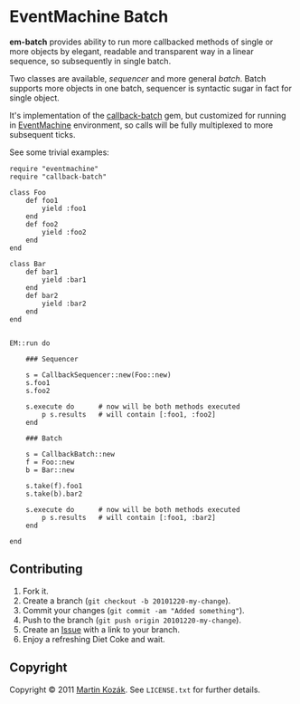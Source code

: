 EventMachine Batch
==================

**em-batch** provides ability to run more callbacked methods 
of single or more objects by elegant, readable and transparent way 
in a linear sequence, so subsequently in single batch.

Two classes are available, *sequencer* and more general *batch*.
Batch supports more objects in one batch, sequencer is syntactic
sugar in fact for single object.

It's implementation of the [callback-batch][9] gem, but customized
for running in [EventMachine][8] environment, so calls will be fully
multiplexed to more subsequent ticks.
  
See some trivial examples:

    require "eventmachine"
    require "callback-batch"
    
    class Foo
        def foo1
            yield :foo1
        end
        def foo2
            yield :foo2
        end
    end
    
    class Bar
        def bar1
            yield :bar1
        end
        def bar2
            yield :bar2
        end    
    end
    
    
    EM::run do

        ### Sequencer
        
        s = CallbackSequencer::new(Foo::new)
        s.foo1
        s.foo2
        
        s.execute do      # now will be both methods executed
            p s.results   # will contain [:foo1, :foo2]
        end
    
        ### Batch
    
        s = CallbackBatch::new
        f = Foo::new
        b = Bar::new
        
        s.take(f).foo1
        s.take(b).bar2
        
        s.execute do      # now will be both methods executed
            p s.results   # will contain [:foo1, :bar2]
        end
        
    end    

Contributing
------------

1. Fork it.
2. Create a branch (`git checkout -b 20101220-my-change`).
3. Commit your changes (`git commit -am "Added something"`).
4. Push to the branch (`git push origin 20101220-my-change`).
5. Create an [Issue][9] with a link to your branch.
6. Enjoy a refreshing Diet Coke and wait.


Copyright
---------

Copyright &copy; 2011 [Martin Kozák][10]. See `LICENSE.txt` for
further details.

[8]: http://rubyeventmachine.com/
[9]: http://github.com/martinkozak/callback-batch/issues
[10]: http://www.martinkozak.net/
